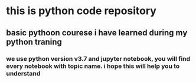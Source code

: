 # this is python code repository
## basic pythoon courese i have learned during my python traning
### we use python version v3.7 and jupyter notebook, you will find every notebook with topic name. i hope this will help you to understand 



